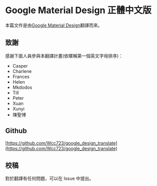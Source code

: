 # Google Material Design 正體中文版

本篇文件是由[Google Material Design](http://www.google.com/design/spec/material-design/introduction.html)翻譯而來。

## 致謝

感謝下面人員參與本翻譯計畫(依暱稱第一個英文字母排序)：

- Casper
- Charlene
- Frances
- Helen
- Mkdodos
- Till
- Peter
- Xuan
- Xunyi
- 陳聖博

## Github

[https://github.com/Wcc723/google_design_translate](https://github.com/Wcc723/google_design_translate)

## 校稿

對於翻譯有任何問題，可以在 Issue 中提出。
